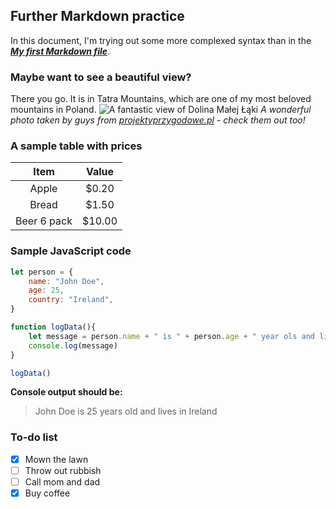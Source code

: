 ## Further Markdown practice

In this document, I'm trying out some more complexed syntax than in the ***[My first Markdown file](https://github.com/matborycki/Pioneer_repo/blob/90f9253a2578ff8578ea46a5c89d465051ffa591/My_first_markdown_file.md "Check it out!")***.

### Maybe want to see a beautiful view?

There you go. It is in Tatra Mountains, which are one of my most beloved mountains in Poland.
![A fantastic view of Dolina Małej Łąki](https://projektyprzygodowe.pl/wp-content/uploads/2021/02/dolina-malej-laki-zima/wielka-polana-malolacka-zima-1536x1152.jpg)
*A wonderful photo taken by guys from [projektyprzygodowe.pl](https://projektyprzygodowe.pl/dolina-malej-laki-zima/) - check them out too!*

### A sample table with prices

| Item   | Value   |
|:------:  |:-------:  |
|Apple   | $0.20|
|Bread   | $1.50|
|Beer 6 pack|$10.00|


### Sample JavaScript code

```javaScript
let person = {
    name: "John Doe",
    age: 25,
    country: "Ireland",
}

function logData(){
    let message = person.name + " is " + person.age + " year ols and lives in " + person.country
    console.log(message)
}

logData()
```

__Console output should be:__
> John Doe is 25 years old and lives in Ireland

### To-do list

- [x] Mown the lawn
- [ ] Throw out rubbish
- [ ] Call mom and dad
- [x] Buy coffee
